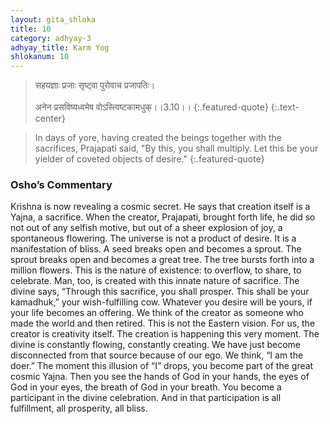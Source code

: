 ```yaml
---
layout: gita_shloka
title: 10
category: adhyay-3
adhyay_title: Karm Yog
shlokanum: 10
---
```


> सहयज्ञाः प्रजाः सृष्ट्वा पुरोवाच प्रजापतिः।<br><br>अनेन प्रसविष्यध्वमेष वोऽस्त्विष्टकामधुक्।।3.10।।
{:.featured-quote}
{:.text-center}

> In days of yore, having created the beings together with the sacrifices, Prajapati said, "By this, you shall multiply. Let this be your yielder of coveted objects of desire."
{:.featured-quote}

### Osho’s Commentary
Krishna is now revealing a cosmic secret. He says that creation itself is a Yajna, a sacrifice. When the creator, Prajapati, brought forth life, he did so not out of any selfish motive, but out of a sheer explosion of joy, a spontaneous flowering.
The universe is not a product of desire. It is a manifestation of bliss. A seed breaks open and becomes a sprout. The sprout breaks open and becomes a great tree. The tree bursts forth into a million flowers. This is the nature of existence: to overflow, to share, to celebrate.
Man, too, is created with this innate nature of sacrifice. The divine says, “Through this sacrifice, you shall prosper. This shall be your kamadhuk,” your wish-fulfilling cow. Whatever you desire will be yours, if your life becomes an offering.
We think of the creator as someone who made the world and then retired. This is not the Eastern vision. For us, the creator is creativity itself. The creation is happening this very moment. The divine is constantly flowing, constantly creating. We have just become disconnected from that source because of our ego. We think, “I am the doer.”
The moment this illusion of “I” drops, you become part of the great cosmic Yajna. Then you see the hands of God in your hands, the eyes of God in your eyes, the breath of God in your breath. You become a participant in the divine celebration. And in that participation is all fulfillment, all prosperity, all bliss.

